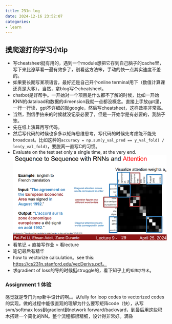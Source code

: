 ```yaml
---
title: 231n log 
date: 2024-12-16 23:52:07
categories: 
- learn 
---
```


## 摸爬滚打的学习小tip
* 写cheatsheet挺有用的，遇到一个module想把它存到自己脑子的cache里，写下来比潦草看一遍有效多了，别看这方法笨，手动的快一点其实速度不差的。
* 如果要长期写某项语言，最好还是自己开个online terminal用下（数值计算课还真是大爹），当然，拿blog写个cheatsheet。 
* chatbot是好帮手。一开始对一个项目是什么都不了解的时候，比如一开始KNN的dataload和数据的dimension我就一点都没概念。直接上手放gpt里，一行一行读，gpt不详细的就google，然后写cheatsheet，这样效率非常高。
* 当然，到信手拈来的时候就没记录必要了，但是一开始学是有必要的，我脑子笨。
* 先在纸上演算再写代码。
* 然后写代码的时候也多多以矩阵思维思考，写代码的时候先考虑能不能先broadcast。比如这种的`accuracy = np.sum(y_val_pred == y_val_fold) / len(y_val_fold)`，要脱离一直写C的习惯。
* Evaluate on the test set only a single time, at the very end.
![alt text](image.png)
* 看笔记 + 直接写作业 > 看lecture
* 笔记最后有精华
* how to vectorize calculation。see this: https://cs231n.stanford.edu/vecDerivs.pdf。
* 求gradient of loss的导的时候挺struggle的，看下知乎上的`矩阵求导术`。

### Assignment 1 体验
感觉就是专门为np新手设计的啊。。从fully for loop codes to vectorized codes的实现。做的过程中能很直观的理解为什么要写矩阵code（快），从写svm/softmax loss到gradient到network forward/backward，到最后用这些积木搭建一个简化的NN。整个流程都很精细，设计得非常好。满昏

